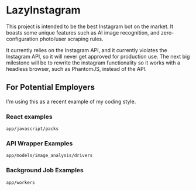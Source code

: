 # LazyInstagram

This project is intended to be the best Instagram bot on the market. It boasts some unique features such as AI image recognition, and zero-configuration photo/user scraping rules.

It currently relies on the Instagram API, and it currently violates the Instagram API, so it will never get approved for production use. The next big milestone will be to rewrite the instagram functionality so it works with a headless browser, such as PhantomJS, instead of the API.

## For Potential Employers

I'm using this as a recent example of my coding style.

### React examples

`app/javascript/packs`

### API Wrapper Examples

`app/models/image_analysis/drivers`

### Background Job Examples

`app/workers`